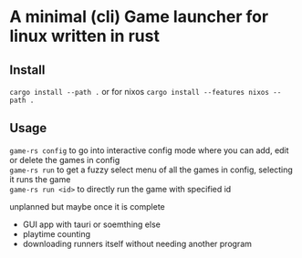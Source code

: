 # A minimal (cli) Game launcher for linux written in rust

## Install
`cargo install --path .` or for nixos `cargo install --features nixos --path .`

## Usage
`game-rs config` to go into interactive config mode where you can add, edit or delete the games in config <br />
`game-rs run` to get a fuzzy select menu of all the games in config, selecting it runs the game <br />
`game-rs run <id>` to directly run the game with specified id <br />

unplanned but maybe once it is complete
- GUI app with tauri or soemthing else
- playtime counting 
- downloading runners itself without needing another program

